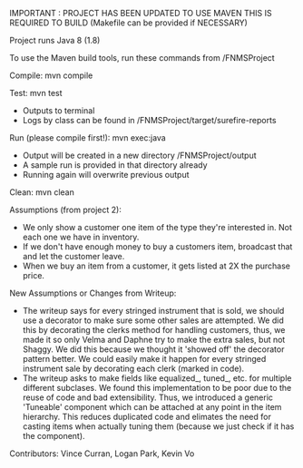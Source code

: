 IMPORTANT : PROJECT HAS BEEN UPDATED TO USE MAVEN
THIS IS REQUIRED TO BUILD (Makefile can be provided if NECESSARY)

Project runs Java 8 (1.8)

To use the Maven build tools, run these commands from /FNMSProject

Compile:
mvn compile

Test:
mvn test

* Outputs to terminal
* Logs by class can be found in /FNMSProject/target/surefire-reports

Run (please compile first!):
mvn exec:java

* Output will be created in a new directory /FNMSProject/output
* A sample run is provided in that directory already
* Running again will overwrite previous output

Clean:
mvn clean

Assumptions (from project 2):
* We only show a customer one item of the type they're interested in. Not each one we have in inventory.
* If we don't have enough money to buy a customers item, broadcast that and let the customer leave.
* When we buy an item from a customer, it gets listed at 2X the purchase price.

New Assumptions or Changes from Writeup:
* The writeup says for every stringed instrument that is sold, we should use a decorator to make sure some other sales are attempted. We did this by decorating the clerks method for handling customers, thus, we made it so only Velma and Daphne try to make the extra sales, but not Shaggy. We did this because we thought it 'showed off' the decorator pattern better. We could easily make it happen for every stringed instrument sale by decorating each clerk (marked in code).
* The writeup asks to make fields like equalized_, tuned_, etc. for multiple different subclases. We found this implementation to be poor due to the reuse of code and bad extensibility. Thus, we introduced a generic 'Tuneable' component which can be attached at any point in the item hierarchy. This reduces duplicated code and elimates the need for casting items when actually tuning them (because we just check if it has the component). 

Contributors:
Vince Curran, Logan Park, Kevin Vo
